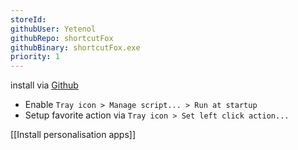```yaml
---
storeId: 
githubUser: Yetenol
githubRepo: shortcutFox
githubBinary: shortcutFox.exe
priority: 1
---
```


install via [Github](https://github.com/Yetenol/shortcutFox/releases/latest/download/shortcutFox.exe)

- Enable `Tray icon > Manage script... > Run at startup`
- Setup favorite action via `Tray icon > Set left click action...`



[[Install personalisation apps]]